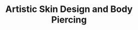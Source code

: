 ---
title: "Artistic Skin Design and Body Piercing"
url: /indianapolis/artistic-skin-design-and-body-piercing/
shop: tattoo
---